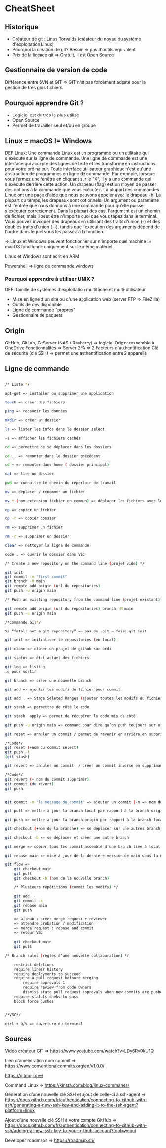 # CheatSheet

## Historique
- Créateur de git : Linus Torvalds (créateur du noyau du système d'exploitation Linux)
- Pourquoi la création de git? Besoin => pas d'outils équivalent
- Prix de la licence git => Gratuit, il est Open Source

## Gestionnaire de version de code
Différence entre SVN et GIT => GIT n'st pas forcément adpaté pour la gestion de très gros fichiers

## Pourquoi apprendre Git ?
- Logiciel est de très le plus utilisé  
- Open Source
- Permet de travailler seul et/ou en groupe

## Linux = macOS != Windows
DEF Linux: Une commande Linux est un programme ou un utilitaire qui s'exécute sur la ligne de commande. Une ligne de commande est une interface qui accepte des lignes de texte et les transforme en instructions pour votre ordinateur.
Toute interface utilisateur graphique n'est qu'une abstraction de programmes en ligne de commande. Par exemple, lorsque vous fermez une fenêtre en cliquant sur le "X", il y a une commande qui s'exécute derrière cette action.
Un drapeau (flag) est un moyen de passer des options à la commande que vous exécutez. La plupart des commandes Linux ont une page d'aide que nous pouvons appeler avec le drapeau -h. La plupart du temps, les drapeaux sont optionnels.
Un argument ou paramètre est l'entrée que nous donnons à une commande pour qu'elle puisse s'exécuter correctement. Dans la plupart des cas, l'argument est un chemin de fichier, mais il peut être n'importe quoi que vous tapez dans le terminal.
Vous pouvez invoquer des drapeaux en utilisant des traits d'union (-) et des doubles traits d'union (--), tandis que l'exécution des arguments dépend de l'ordre dans lequel vous les passez à la fonction.

=> Linux et Windows peuvent fonctionner sur n'importe quel machine != macOS fonctionne uniquement sur le même matériel

Linux et Windows sont écrit en ARM

Powershell => ligne de commande windows

### Pourquoi apprendre à utiliser UNIX ?
DEF:  famille de systèmes d'exploitation multitâche et multi-utilisateur
- Mise en ligne d'un site ou d'une application web (server FTP => FileZilla)
- Outils de dev disponible
- Ligne de commande "propres"
- Gestionnaire de paquets

## Origin
GitHub, GitLab, GitServer (NAS / Rasberry) => logiciel
Origin: ressemble à OneDrive
Fonctionnalités => Server
2FA => 2 Facteurs d'authentification
Clé de sécurité (clé SSH) ⇒ permet une authentification entre 2 appareils

## Ligne de commande

``` bash 

/* Liste */

apt-get => installer ou supprimer une application

touch => créer des fichiers

ping => recevoir les données

mkdir => créer un dossier

ls => lister les infos dans le dossier select

-a => afficher les fichiers cachés

cd => permettre de se déplacer dans les dossiers

cd .. => remonter dans le dossier précédent

cd ~ => remonter dans home ( dossier principal)

cat => lire un dossier

pwd => connaitre le chemin du répertoir de travail

mv => déplacer / renommer un fichier

mv *.(nom extension fichier en commun) => déplacer les fichiers avec le même nom d’extension

cp => copier un fichier

cp -r => copier dossier

rm => supprimer un fichier

rm -r => supprimer un dossier

clear => nettoyer la ligne de commande

code . => ouvrir le dossier dans VSC

/* Create a new repository on the command line (projet vide) */

git init
git commit -m "first commit"
git branch -M main
git remote add origin (url du repositories)
git push -u origin main

/* Push an existing repository from the command line (projet existant) */

git remote add origin (url du repositories) branch -M main
git push -u origin main

/*Commande GIT*/

Si “fatal: not a git repository” => pas de .git → faire git init

git init => initialiser le repositories (en local)

git clone => cloner un projet de github sur ordi

git status => état actuel des fichiers

git log => listing
:q pour sortir

git branch => créer une nouvelle branch

git add => ajouter les modifs du fichier pour commit

git add . => Stage Seleted Ranges (ajouter toutes les modifs du fichiers pour commit)

git stash => permettre de côté le code

git stash  apply => permet de récupérer le code mis de côté

git push -u origin main => command pour dire qu’on push toujours sur origin main, sans avoir besoin de  le renoter

git reset => annuler un commit / permet de revenir en arrière en supprimant tous les commit après le commit visé

/*Code*/
git reset (+nom du commit select)
git push -f
(git stash)

git revert => annuler un commit  / créer un commit inverse en supprimant un commit précis

/*Code*/
git revert (+ nom du commit supprimer)
git commit (du revert)
git push


git commit -m "le message du commit" => ajouter un commit (-m => nom du commit)

git pull => mettre à jour la branch local par rapport à la branch origin

git push => mettre à jour la branch origin par rapport à la branch local

git checkout (+nom de la branche) => se déplacer sur une autres branch

git checkout -b => se déplacer et créer une autre branch

git merge => copier tous les commit assemblé d’une branch liée à local

git rebase main => mise à jour de la dernière version de main dans la nouvelle branch

git flow =>
    git checkout main
    git pull
    git checkout -b (nom de la nouvelle branch)

    /* Plusieurs répétitions (commit les modifs) */

    git add .
    git commit -m
    git rebase main
    git push

    => GitHub : créer merge request + reviewer 
	=> attendre probation / modification
	=> merge request : rebase and commit
	=> retour VSC
	
	git checkout main
	git pull

/* Branch rules (règles d’une nouvelle collaboration) */

    restrict deletions
    require linear history
    require deployments to succeed
    require a pull request befoore merging
        require approvals 1
        require review from code Owners
        dismiss state pull request approvals when new commits are pushed
    require statuts cheks to pass
    block force pushes


/*VSC*/

ctrl + ù/% => ouverture du terminal

```

## Sources

Vidéo créateur GIT =>
https://www.youtube.com/watch?v=LDy6Rv0kU1Q

Lien d'amélioration nom commit => 
https://www.conventionalcommits.org/en/v1.0.0/ 

https://gitmoji.dev/

Command Linux =>
https://kinsta.com/blog/linux-commands/

Génération d’une nouvelle clé SSH et ajout de celle-ci à ssh-agent =>
https://docs.github.com/fr/authentication/connecting-to-github-with-ssh/generating-a-new-ssh-key-and-adding-it-to-the-ssh-agent?platform=linux

Ajout d’une nouvelle clé SSH à votre compte GitHub =>
https://docs.github.com/fr/authentication/connecting-to-github-with-ssh/adding-a-new-ssh-key-to-your-github-account?tool=webui

Developer roadmaps =>
https://roadmap.sh/